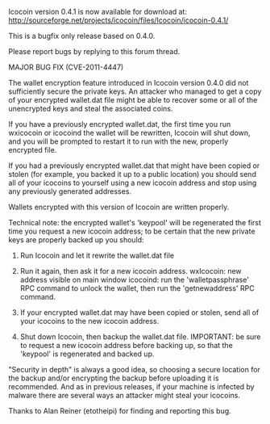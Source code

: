 Icocoin version 0.4.1 is now available for download at:
http://sourceforge.net/projects/icocoin/files/Icocoin/icocoin-0.4.1/

This is a bugfix only release based on 0.4.0.

Please report bugs by replying to this forum thread.

MAJOR BUG FIX  (CVE-2011-4447)

The wallet encryption feature introduced in Icocoin version 0.4.0 did not sufficiently secure the private keys. An attacker who
managed to get a copy of your encrypted wallet.dat file might be able to recover some or all of the unencrypted keys and steal the
associated coins.

If you have a previously encrypted wallet.dat, the first time you run wxicocoin or icocoind the wallet will be rewritten, Icocoin will
shut down, and you will be prompted to restart it to run with the new, properly encrypted file.

If you had a previously encrypted wallet.dat that might have been copied or stolen (for example, you backed it up to a public
location) you should send all of your icocoins to yourself using a new icocoin address and stop using any previously generated addresses.

Wallets encrypted with this version of Icocoin are written properly.

Technical note: the encrypted wallet's 'keypool' will be regenerated the first time you request a new icocoin address; to be certain that the
new private keys are properly backed up you should:

1. Run Icocoin and let it rewrite the wallet.dat file

2. Run it again, then ask it for a new icocoin address.
wxIcocoin: new address visible on main window
icocoind: run the 'walletpassphrase' RPC command to unlock the wallet,  then run the 'getnewaddress' RPC command.

3. If your encrypted wallet.dat may have been copied or stolen, send all of your icocoins to the new icocoin address.

4. Shut down Icocoin, then backup the wallet.dat file.
IMPORTANT: be sure to request a new icocoin address before backing up, so that the 'keypool' is regenerated and backed up.

"Security in depth" is always a good idea, so choosing a secure location for the backup and/or encrypting the backup before uploading it is recommended. And as in previous releases, if your machine is infected by malware there are several ways an attacker might steal your icocoins.

Thanks to Alan Reiner (etotheipi) for finding and reporting this bug.
